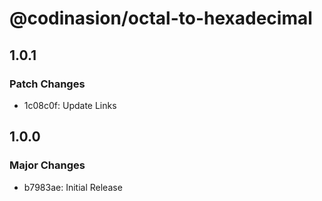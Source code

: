 # @codinasion/octal-to-hexadecimal

## 1.0.1

### Patch Changes

- 1c08c0f: Update Links

## 1.0.0

### Major Changes

- b7983ae: Initial Release
